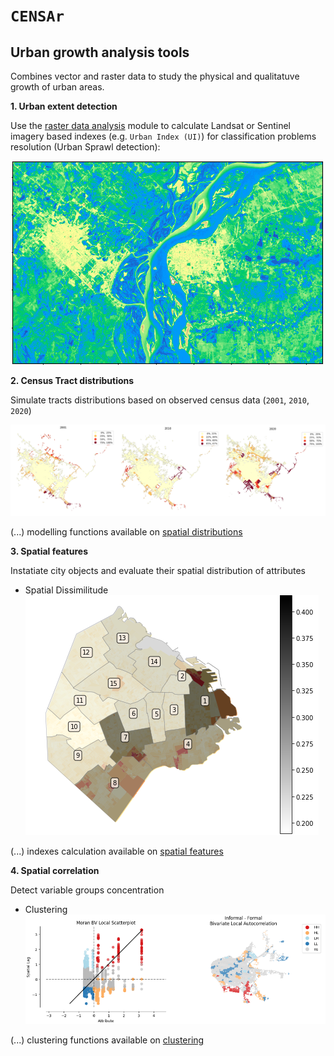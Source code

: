 # `CENSAr` 
## Urban growth analysis tools

Combines vector and raster data to study the physical and qualitatuve growth of urban areas. 

**1. Urban extent detection**

Use the [raster data analysis](https://github.com/CEEU-lab/CENSAr/tree/develop/CENSAr/raster_data_analysis) module to calculate Landsat or Sentinel imagery based indexes (e.g. `Urban Index (UI)`) for classification problems resolution (Urban Sprawl detection):

<p align="center">
  <img src="CENSAr/img/urban_extent_detection.png" alt="Urban Extent"/>
</p>


**2. Census Tract distributions**

Simulate tracts distributions based on observed census data (`2001`, `2010`, `2020`)

<p align="center">
  <img src="CENSAr/img/informal_tracts_forecasting_2020.png" alt="Distribution of informal dwellings by census radius"/>
</p>

(...) modelling functions available on [spatial distributions](https://github.com/CEEU-lab/CENSAr/tree/develop/CENSAr/spatial_distributions)


**3. Spatial features**

Instatiate city objects and evaluate their spatial distribution of attributes

* Spatial Dissimilitude
![informal dwellings dissimilitude](CENSAr/img/spatial_dissimilitude.png)

(...) indexes calculation available on [spatial features](https://github.com/CEEU-lab/CENSAr/tree/develop/CENSAr/spatial_features)

**4. Spatial correlation**

Detect variable groups concentration

* Clustering
![informal dwellings spatial correlation](CENSAr/img/spatial_correlation.png)

(...) clustering functions available on [clustering](https://github.com/CEEU-lab/CENSAr/tree/develop/CENSAr/clustering) 
